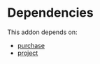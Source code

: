 # Dependencies

This addon depends on:

- [purchase](https://github.com/bringout/oca-ocb-core/tree/11a704b400b8bf0763643e267bf123858a85c9e6/odoo-bringout-oca-ocb-purchase)
- [project](https://github.com/bringout/oca-ocb-project/tree/bb9863627671a10c16b7ecd70d7dfd45e3254c68/odoo-bringout-oca-ocb-project)
